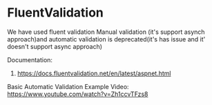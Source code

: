 # FluentValidation

We have used fluent validation Manual validation (it's support asynch approach)and automatic validation is deprecated(it's has issue and it' doesn't support async approach)

Documentation:
1. https://docs.fluentvalidation.net/en/latest/aspnet.html

Basic Automatic Validation Example Video:
https://www.youtube.com/watch?v=Zh1ccvTFzs8
